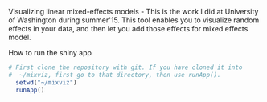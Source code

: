 
Visualizing linear mixed-effects models - This is the work I did at University of Washington during summer'15.
This tool enables you to visualize random effects in your data, and then let you add those effects for mixed effects model. 

How to run the shiny app 
```R
# First clone the repository with git. If you have cloned it into
#  ~/mixviz, first go to that directory, then use runApp().
  setwd("~/mixviz")
  runApp()
```  
  

